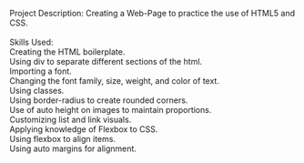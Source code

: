 Project Description: Creating a Web-Page to practice the use of HTML5 and CSS.
<br/>
<br/>
Skills Used: <br/>
    Creating the HTML boilerplate. <br/>
    Using div to separate different sections of the html. <br/>
    Importing a font. <br/>
    Changing the font family, size, weight, and color of text. <br/>
    Using classes. <br/>
    Using border-radius to create rounded corners. <br/>
    Use of auto height on images to maintain proportions. <br/>
    Customizing list and link visuals. <br/>
    Applying knowledge of Flexbox to CSS. <br/>
    Using flexbox to align items. <br/>
    Using auto margins for alignment.
